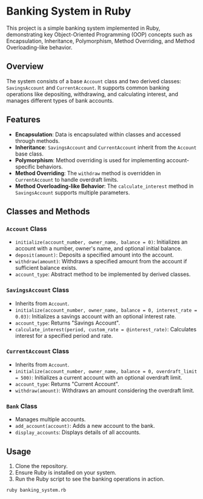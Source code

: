 # Banking System in Ruby

This project is a simple banking system implemented in Ruby, demonstrating key Object-Oriented Programming (OOP) concepts such as Encapsulation, Inheritance, Polymorphism, Method Overriding, and Method Overloading-like behavior.

## Overview

The system consists of a base `Account` class and two derived classes: `SavingsAccount` and `CurrentAccount`. It supports common banking operations like depositing, withdrawing, and calculating interest, and manages different types of bank accounts.

## Features

- **Encapsulation**: Data is encapsulated within classes and accessed through methods.
- **Inheritance**: `SavingsAccount` and `CurrentAccount` inherit from the `Account` base class.
- **Polymorphism**: Method overriding is used for implementing account-specific behaviors.
- **Method Overriding**: The `withdraw` method is overridden in `CurrentAccount` to handle overdraft limits.
- **Method Overloading-like Behavior**: The `calculate_interest` method in `SavingsAccount` supports multiple parameters.

## Classes and Methods

### `Account` Class

- `initialize(account_number, owner_name, balance = 0)`: Initializes an account with a number, owner's name, and optional initial balance.
- `deposit(amount)`: Deposits a specified amount into the account.
- `withdraw(amount)`: Withdraws a specified amount from the account if sufficient balance exists.
- `account_type`: Abstract method to be implemented by derived classes.

### `SavingsAccount` Class

- Inherits from `Account`.
- `initialize(account_number, owner_name, balance = 0, interest_rate = 0.03)`: Initializes a savings account with an optional interest rate.
- `account_type`: Returns "Savings Account".
- `calculate_interest(period, custom_rate = @interest_rate)`: Calculates interest for a specified period and rate.

### `CurrentAccount` Class

- Inherits from `Account`.
- `initialize(account_number, owner_name, balance = 0, overdraft_limit = 500)`: Initializes a current account with an optional overdraft limit.
- `account_type`: Returns "Current Account".
- `withdraw(amount)`: Withdraws an amount considering the overdraft limit.

### `Bank` Class

- Manages multiple accounts.
- `add_account(account)`: Adds a new account to the bank.
- `display_accounts`: Displays details of all accounts.

## Usage

1. Clone the repository.
2. Ensure Ruby is installed on your system.
3. Run the Ruby script to see the banking operations in action.

```bash
ruby banking_system.rb
